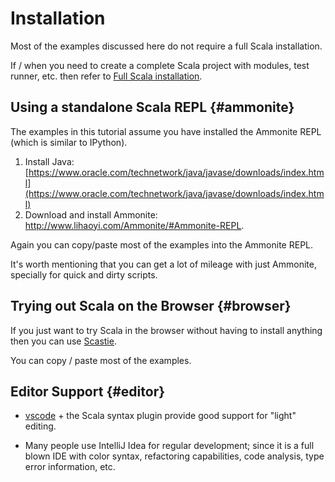 # Installation

Most of the examples discussed here do not require a full Scala installation.  

If / when you need to create a complete Scala project with modules, test runner, etc. then refer to [Full Scala installation](9-setting-up-a-full-project.md).

## Using a standalone Scala REPL {#ammonite}

The examples in this tutorial assume you have installed the Ammonite REPL (which is similar to IPython).


1. Install Java: [https://www.oracle.com/technetwork/java/javase/downloads/index.html](https://www.oracle.com/technetwork/java/javase/downloads/index.html)
1. Download and install Ammonite: <a href="http://www.lihaoyi.com/Ammonite/#Ammonite-REPL" target="_blank">http://www.lihaoyi.com/Ammonite/#Ammonite-REPL</a>. 

Again you can copy/paste most of the examples into the Ammonite REPL.

It's worth mentioning that you can get a lot of mileage with just Ammonite, specially for quick and dirty scripts.


## Trying out Scala on the Browser {#browser}

If you just want to try Scala in the browser without having to install anything
then you can use
<a href="https://scastie.scala-lang.org/" target="_blank">Scastie</a>.

You can copy / paste most of the examples.


## Editor Support {#editor}

* [vscode](https://code.visualstudio.com/) + the Scala syntax plugin provide good support for "light" editing.

* Many people use IntelliJ Idea for regular development; since it is a full blown IDE with color syntax, refactoring capabilities, code analysis, type error information, etc.